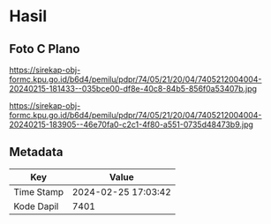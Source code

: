 # Hasil

## Foto C Plano

https://sirekap-obj-formc.kpu.go.id/b6d4/pemilu/pdpr/74/05/21/20/04/7405212004004-20240215-181433--035bce00-df8e-40c8-84b5-856f0a53407b.jpg

https://sirekap-obj-formc.kpu.go.id/b6d4/pemilu/pdpr/74/05/21/20/04/7405212004004-20240215-183905--46e70fa0-c2c1-4f80-a551-0735d48473b9.jpg


## Metadata

| Key        | Value               |
| ---------- | ------------------- |
| Time Stamp | 2024-02-25 17:03:42 |
| Kode Dapil | 7401                |



